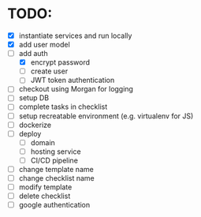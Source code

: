 # TODO:
- [x] instantiate services and run locally
- [x] add user model
- [ ] add auth
    - [x] encrypt password
    - [ ] create user
    - [ ] JWT token authentication
- [ ] checkout using Morgan for logging
- [ ] setup DB
- [ ] complete tasks in checklist
- [ ] setup recreatable environment (e.g. virtualenv for JS)
- [ ] dockerize
- [ ] deploy
    - [ ] domain
    - [ ] hosting service
    - [ ] CI/CD pipeline
- [ ] change template name
- [ ] change checklist name
- [ ] modify template
- [ ] delete checklist
- [ ] google authentication
